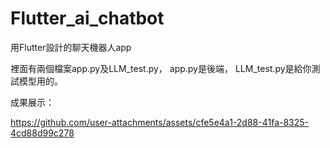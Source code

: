 # Flutter_ai_chatbot
用Flutter設計的聊天機器人app

裡面有兩個檔案app.py及LLM_test.py，
app.py是後端，
LLM_test.py是給你測試模型用的。

成果展示：

https://github.com/user-attachments/assets/cfe5e4a1-2d88-41fa-8325-4cd88d99c278

